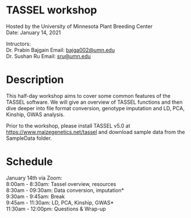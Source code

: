 # TASSEL workshop 
Hosted by the University of Minnesota Plant Breeding Center  
Date: January 14, 2021

Intructors:  
Dr. Prabin Bajgain  Email: bajga002@umn.edu   
Dr. Sushan Ru Email: sru@umn.edu   

# Description
This half-day workshop aims to cover some common features of the TASSEL software. We will give an overview of TASSEL functions and then dive deeper into file format conversion, genotype imputation and LD, PCA, Kinship, GWAS analysis.

Prior to the workshop, please install TASSEL v5.0 at https://www.maizegenetics.net/tassel and download sample data from the SampleData folder.

# Schedule
January 14th via Zoom:  
8:00am - 8:30am: Tassel overview, resources   
8:30am - 09:30am: Data conversion, imputation*   
9:30am - 9:45am: Break  
9:45am - 11:30am: LD, PCA, Kinship, GWAS*   
11:30am - 12:00pm: Questions & Wrap-up  
